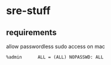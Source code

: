 # sre-stuff

## requirements

allow passwordless sudo access on mac
```
%admin		ALL = (ALL) NOPASSWD: ALL
```